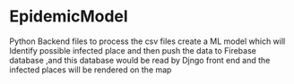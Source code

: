 # EpidemicModel
Python Backend files to process the csv files create a ML model which will Identify possible infected place and then push the data to Firebase database ,and this database would be read by Djngo front end and the infected places will be rendered on the map

